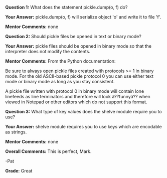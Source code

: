﻿**Question 1:**
What does the statement pickle.dump(o, f) do?

**Your Answer:**
pickle.dump(o, f) will serialize object 'o' and write it to file 'f'.

**Mentor Comments:**
none

**Question 2:**
Should pickle files be opened in text or binary mode?

**Your Answer:**
pickle files should be opened in binary mode so that the interpreter does not modify the contents.

**Mentor Comments:**
From the Python documentation:

Be sure to always open pickle files created with protocols &gt;= 1 in binary mode. For the old ASCII-based pickle protocol 0 you can use either text mode or binary mode as long as you stay consistent.

A pickle file written with protocol 0 in binary mode will contain lone linefeeds as line terminators and therefore will look â??funnyâ?? when viewed in Notepad or other editors which do not support this format.

**Question 3:**
What type of key values does the shelve module require you to use?

**Your Answer:**
shelve module requires you to use keys which are encodable as strings.

**Mentor Comments:**
none

**Overall Comments:**
This is perfect, Mark.

-Pat

**Grade:**
Great
